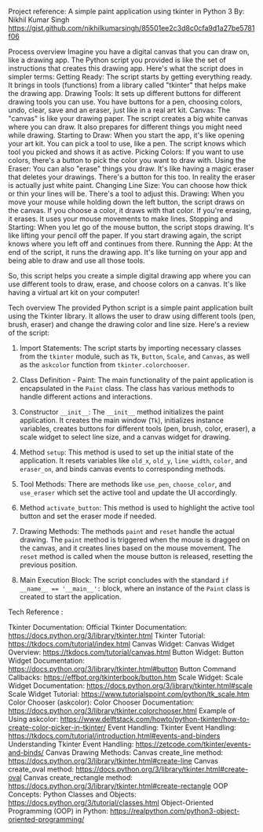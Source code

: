 Project reference:
A simple paint application using tkinter in Python 3 
By: Nikhil Kumar Singh
https://gist.github.com/nikhilkumarsingh/85501ee2c3d8c0cfa9d1a27be5781f06

Process overview
Imagine you have a digital canvas that you can draw on, like a drawing app. The Python script you provided is like the set of instructions that creates this drawing app.
Here's what the script does in simpler terms:
Getting Ready: The script starts by getting everything ready. It brings in tools (functions) from a library called "tkinter" that helps make the drawing app.
Drawing Tools: It sets up different buttons for different drawing tools you can use. You have buttons for a pen, choosing colors, undo, clear, save and an eraser, just like in a real art kit.
Canvas: The "canvas" is like your drawing paper. The script creates a big white canvas where you can draw. It also prepares for different things you might need while drawing.
Starting to Draw: When you start the app, it's like opening your art kit. You can pick a tool to use, like a pen. The script knows which tool you picked and shows it as active.
Picking Colors: If you want to use colors, there's a button to pick the color you want to draw with.
Using the Eraser: You can also "erase" things you draw. It's like having a magic eraser that deletes your drawings. There's a button for this too. In reality the eraser is actually just white paint. 
Changing Line Size: You can choose how thick or thin your lines will be. There's a tool to adjust this.
Drawing: When you move your mouse while holding down the left button, the script draws on the canvas. If you choose a color, it draws with that color. If you're erasing, it erases. It uses your mouse movements to make lines.
Stopping and Starting: When you let go of the mouse button, the script stops drawing. It's like lifting your pencil off the paper. If you start drawing again, the script knows where you left off and continues from there.
Running the App: At the end of the script, it runs the drawing app. It's like turning on your app and being able to draw and use all those tools.

So, this script helps you create a simple digital drawing app where you can use different tools to draw, erase, and choose colors on a canvas. It's like having a virtual art kit on your computer!


Tech overview
The provided Python script is a simple paint application built using the Tkinter library. It allows the user to draw using different tools (pen, brush, eraser) and change the drawing color and line size. Here's a review of the script:

1. Import Statements: The script starts by importing necessary classes from the `tkinter` module, such as `Tk`, `Button`, `Scale`, and `Canvas`, as well as the `askcolor` function from `tkinter.colorchooser`.

2. Class Definition - Paint: The main functionality of the paint application is encapsulated in the `Paint` class. The class has various methods to handle different actions and interactions.

3. Constructor `__init__`: The `__init__` method initializes the paint application. It creates the main window (`Tk`), initializes instance variables, creates buttons for different tools (pen, brush, color, eraser), a scale widget to select line size, and a canvas widget for drawing.

4. Method `setup`: This method is used to set up the initial state of the application. It resets variables like `old_x`, `old_y`, `line_width`, `color`, and `eraser_on`, and binds canvas events to corresponding methods.

5. Tool Methods: There are methods like `use_pen`, `choose_color`, and `use_eraser` which set the active tool and update the UI accordingly.

6. Method `activate_button`: This method is used to highlight the active tool button and set the eraser mode if needed.

7. Drawing Methods: The methods `paint` and `reset` handle the actual drawing. The `paint` method is triggered when the mouse is dragged on the canvas, and it creates lines based on the mouse movement. The `reset` method is called when the mouse button is released, resetting the previous position.

8. Main Execution Block: The script concludes with the standard `if __name__ == '__main__':` block, where an instance of the `Paint` class is created to start the application.


Tech Reference :

Tkinter Documentation:
Official Tkinter Documentation: https://docs.python.org/3/library/tkinter.html
Tkinter Tutorial: https://tkdocs.com/tutorial/index.html
Canvas Widget:
Canvas Widget Overview: https://tkdocs.com/tutorial/canvas.html
Button Widget:
Button Widget Documentation: https://docs.python.org/3/library/tkinter.html#button
Button Command Callbacks: https://effbot.org/tkinterbook/button.htm
Scale Widget:
Scale Widget Documentation: https://docs.python.org/3/library/tkinter.html#scale
Scale Widget Tutorial: https://www.tutorialspoint.com/python/tk_scale.htm
Color Chooser (askcolor):
Color Chooser Documentation: https://docs.python.org/3/library/tkinter.colorchooser.html
Example of Using askcolor: https://www.delftstack.com/howto/python-tkinter/how-to-create-color-picker-in-tkinter/
Event Handling:
Tkinter Event Handling: https://tkdocs.com/tutorial/introduction.html#events-and-binders
Understanding Tkinter Event Handling: https://zetcode.com/tkinter/events-and-binds/
Canvas Drawing Methods:
Canvas create_line method: https://docs.python.org/3/library/tkinter.html#create-line
Canvas create_oval method: https://docs.python.org/3/library/tkinter.html#create-oval
Canvas create_rectangle method: https://docs.python.org/3/library/tkinter.html#create-rectangle
OOP Concepts:
Python Classes and Objects: https://docs.python.org/3/tutorial/classes.html
Object-Oriented Programming (OOP) in Python: https://realpython.com/python3-object-oriented-programming/
